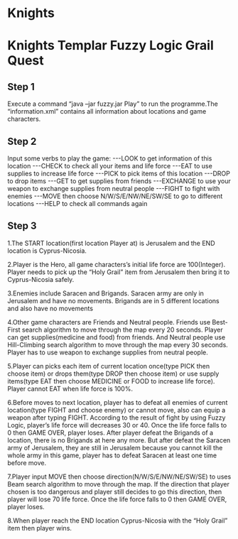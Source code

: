 # Knights
Knights Templar Fuzzy Logic Grail Quest
=======================================

Step 1
---------------------------------------
Execute a command “java –jar fuzzy.jar Play” to run the programme.The “information.xml” contains all information about locations and game characters.

Step 2
---------------------------------------
Input some verbs to play the game:
---LOOK to get information of this location
---CHECK to check all your items and life force
---EAT to use supplies to increase life force
---PICK to pick items of this location
---DROP to drop items
---GET to get supplies from friends
---EXCHANGE to use your weapon to exchange supplies from neutral people
---FIGHT to fight with enemies
---MOVE then choose N/W/S/E/NW/NE/SW/SE to go to different locations
---HELP to check all commands again

Step 3
---------------------------------------
1.The START location(first location Player at) is Jerusalem and the END location is Cyprus-Nicosia. 

2.Player is the Hero, all game characters’s initial life force are 100(Integer). Player needs to pick up the “Holy Grail” item from Jerusalem then bring it to Cyprus-Nicosia safely.

3.Enemies include Saracen and Brigands. 
Saracen army are only in Jerusalem and have no movements. Brigands are in 5 different locations and also have no movements

4.Other game characters are Friends and Neutral people. 
Friends use Best-First search algorithm to move through the map every 20 seconds. Player can get supplies(medicine and food) from friends. And Neutral people use Hill-Climbing search algorithm to move through the map every 30 seconds. Player has to use weapon to exchange supplies from neutral people.

5.Player can picks each item of current location once(type PICK then choose item) or drops them(type DROP then choose item) or use supply items(type EAT then choose MEDICINE or FOOD to increase life force). Player cannot EAT when life force is 100%.

6.Before moves to next location, player has to defeat all enemies of current location(type FIGHT and choose enemy) or cannot move, also can equip a weapon after typing FIGHT.
According to the result of fight by using Fuzzy Logic, player’s life force will decreases 30 or 40. Once the life force falls to 0 then GAME OVER, player loses.
After player defeat the Brigands of a location, there is no Brigands at here any more. But after defeat the Saracen army of Jerusalem, they are still in Jerusalem because you cannot kill the whole army in this game, player has to defeat Saracen at least one time before move.

7.Player input MOVE then choose direction(N/W/S/E/NW/NE/SW/SE) to uses Beam search algorithm to move through the map. If the direction that player chosen is too dangerous and player still decides to go this direction, then player will lose 70 life force. Once the life force falls to 0 then GAME OVER, player loses.

8.When player reach the END location Cyprus-Nicosia with the “Holy Grail” item then player wins.

